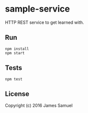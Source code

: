 # sample-service
HTTP REST service to get learned with.


## Run
    npm install
    npm start


## Tests

    npm test


## License
Copyright (c) 2016 James Samuel


